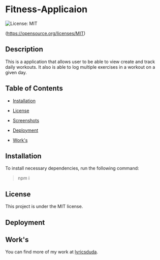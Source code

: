 

# Fitness-Applicaion

![License: MIT](https://img.shields.io/badge/License-MIT-blue.svg)

(https://opensource.org/licenses/MIT)

## Description
This is a application that allows user to be able to view create and track daily workouts. It also is able to log multiple exercises in a workout on a given day.

## Table of Contents

* [Installation](#installation)

 * [License](#license)
 
 * [Screenshots](#screenshots)
 
* [Deployment](#deployment)
     
* [Work's](#work's) 

## Installation

To install necessary dependencies, run the following command:

> npm i

## License

This project is under the MIT license.

## Deployment
        
> 


## Work's
        
You can find more
of my work at [lyricsduda](https://github.com/lyricsduda).
        
